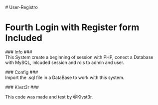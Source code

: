 <html lang="es_MX">
<head>
	<meta charset="utf-8"/>
	<meta name="keywords" content="" />
	<meta name="description" content="" />
	<title>User-System</title>
</head>
<body>
      <p>  
     # User-Registro
      </p>
      <h1>
      Fourth Login with Register form Included
      </h1>
      <p>
      ### Info ###
      <br/>
      This System create a beginning of session with PHP, conect a Database with MySQL, inlcuded session and rols to admin and user.
      <br/>
      </p>
      <p>
      ### Config ###
      <br/>
      Import the .sql file in a DataBase to work with this system.
      </p>
      <p>
      ### Klvst3r ###
      <br/>
      <p>
      This code was made and test by @Klvst3r.
      </p>
</body>
</html>
